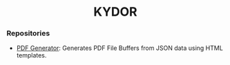 <div align="center">
  <h1>KYDOR</h1>
</div>

### Repositories
* [PDF Generator](https://github.com/kydor-net/pdf-generator): Generates PDF File Buffers from JSON data using HTML templates.
